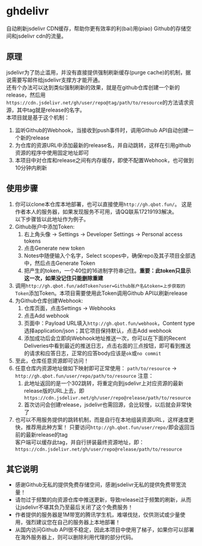 # ghdelivr
自动刷新jsdelivr CDN缓存，帮助你更有效率的利(bai)用(piao) Github的存储空间和jsdelivr cdn的流量。

## 原理
jsdelivr为了防止滥用，并没有直接提供强制刷新缓存(purge cache)的机制，据说需要写邮件给jsdelivr支撑方才能开通。  
还有个办法可以达到类似强制刷新的效果，就是在github仓库创建一个新的release，然后用`https://cdn.jsdelivr.net/gh/user/repo@tag/path/to/resource`的方法请求资源，其中tag就是release的名字。  
本项目就是基于这个机制：
1. 监听Github的Webhook，当接收到push事件时，调用Github API自动创建一个新的release
1. 为仓库的资源URL中添加最新的release名，并自动跳转，这样在引用github资源的程序中使用固定地址即可
1. 本项目中对仓库和release之间有内存缓存，即使不配置Webhook，也可做到10分钟内刷新

## 使用步骤
1. 你可以clone本仓库本地部署，也可以直接使用`http://gh.qbot.fun/`。
  这是作者本人的服务器，如果发现服务不可用，请QQ联系17219193解决。  
  以下步骤皆以此地址作为例子。
1. Github账户中添加Token:
    1. 右上角头像 -> Settings -> Developer Settings -> Personal access tokens
    2. 点击Generate new token
    3. Notes中随便输入个名字，Select scopes中，确保repo及其子项目全部选中，然后点击Generate Token
    4. 把产生的token，一个40位的16进制字符串记住。**重要：此token只显示这一次，如果没记住只能删除重建**
1. 调用`http://gh.qbot.fun/addToken?user=Github账户名&token=上步获取的Token`添加Token。本项目需要使用此Token调用Github API以刷新release
1. 为Github仓库创建Webhook:
    1. 仓库页面，点击Settings -> Webhooks
    1. 点击Add webhook
    1. 页面中：Payload URL填入`http://gh.qbot.fun/webhook`，Content type选择application/json；其它项目保持默认，点击Add webhook
    1. 添加成功后会立即向Webhook地址推送一次，你可以在下面的Recent Deliveries中看到最近的推送日志，点击右面的三点按钮，即可看到推送的请求和应答日志，正常的应答body应该是`ok`或`no commit`
1. 至此，仓库任意资源即可访问！
1. 任意仓库内资源地址做如下映射即可正常使用：
  `path/to/resource` -> `http://gh.qbot.fun/user/repo/path/to/resource`
  注意：
    1. 此地址返回的是一个302跳转，将重定向到jsdelivr上对应资源的最新release版的URL上去，即`https://cdn.jsdelivr.net/gh/user/repo@release/path/to/resource`
    1. 首次访问会创建release，jsdelivr也需回源，会比较慢，以后就会非常快了
1. 也可以不用服务提供的跳转机制，而是自行在本地组装资源URL，这样速度更快，推荐用此种方案！
  只要访问`http://gh.qbot.fun/user/repo/`即会返回当前的最新release的tag  
  客户端可以缓存此tag，并自行拼装最终资源地址，即：  
  `https://cdn.jsdelivr.net/gh/user/repo@release/path/to/resource`

## 其它说明
* 感谢Github无私的提供免费存储空间，感谢jsdelivr无私的提供免费带宽流量！
* 请勿过于频繁的向资源仓库中推送更新，导致release过于频繁的刷新，从而让jsdelivr不堪其负乃至最后关闭了这个免费服务！
* 作者提供的服务器是1M带宽的腾讯学生机，难堪伐挞，仅供测试或少量使用，强烈建议您在自己的服务器上本地部署！
* 从国内访问Github API很不稳定，因此本项目中使用了梯子，如果你可以部署在海外服务器上，则可以删除利用代理的部分代码。

